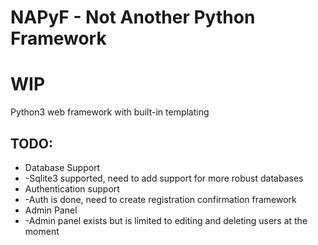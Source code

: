 # NAPyF - Not Another Python Framework

# WIP

Python3 web framework with built-in templating

## TODO:


- Database Support
- -Sqlite3 supported, need to add support for more robust databases
- Authentication support
- -Auth is done, need to create registration confirmation framework
- Admin Panel
- -Admin panel exists but is limited to editing and deleting users at the moment